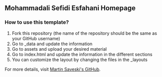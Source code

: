 ## Mohammadali Sefidi Esfahani Homepage

### How to use this template?
1. Fork this repository (the name of the repository should be the same as your GitHub username)
2. Go to _data and update the information
3. Go to assets and upload your desired material
4. Go to index.html and update the information in the different sections
5. You can customize the layout by changing the files in the _layouts

For more details, visit [Martin Saveski's GitHub](https://github.com/msaveski/www_personal).


